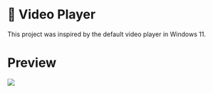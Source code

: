 # 🎥 Video Player
This project was inspired by the default video player in Windows 11.

# Preview
<img src="https://jenkins.io/sites/default/files/jenkins_logo.png"/>
